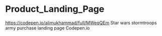 # Product_Landing_Page

https://codepen.io/alimukhammad/full/MWeqQEm
Star wars stormtroops army purchase landing page 
Codepen.io

